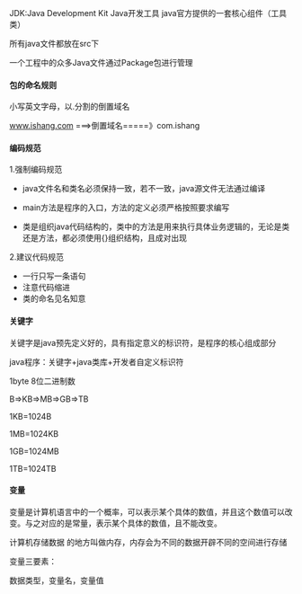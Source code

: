 JDK:Java Development Kit Java开发工具 java官方提供的一套核心组件（工具类）

所有java文件都放在src下

一个工程中的众多Java文件通过Package包进行管理

#### 包的命名规则

小写英文字母，以.分割的倒置域名

www.ishang.com ===>倒置域名=====》com.ishang

#### 编码规范

1.强制编码规范

- java文件名和类名必须保持一致，若不一致，java源文件无法通过编译

- main方法是程序的入口，方法的定义必须严格按照要求编写

- 类是组织java代码结构的，类中的方法是用来执行具体业务逻辑的，无论是类还是方法，都必须使用{}组织结构，且成对出现

  

2.建议代码规范

- 一行只写一条语句
- 注意代码缩进
- 类的命名见名知意

#### 关键字

关键字是java预先定义好的，具有指定意义的标识符，是程序的核心组成部分

java程序：关键字+java类库+开发者自定义标识符

1byte 8位二进制数

B=>KB=>MB=>GB=>TB

1KB=1024B 

1MB=1024KB

1GB=1024MB

1TB=1024TB

#### 变量

变量是计算机语言中的一个概率，可以表示某个具体的数值，并且这个数值可以改变。与之对应的是常量，表示某个具体的数值，且不能改变。

计算机存储数据 的地方叫做内存，内存会为不同的数据开辟不同的空间进行存储

变量三要素：

数据类型，变量名，变量值

